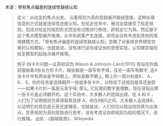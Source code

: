 术语：带有焦点偏差的连续性联结认知

>定义：从给定的焦点出发， 沿着规则为真的思路展开联结思维，这种处理信息的方式就是连续性连接认知。在给定任务中，被试全盘接受了给定规则，包括对给定的规则形式而没有试图进行修改，即假定它为真。然后基于这个焦点模型展开推理，从中系统第产生连接，却完全没有考虑到其他的情境建模方式。「带有焦点偏差的连续性联结认知」忽略了对备择世界模型完善的认知模拟，也就是说，没有进行逆向或证伪的思想实验，认知被禁锢在给定模型的起始点展开推理。
>
>例子:四卡片问题—证真和证伪 Wason & Johnson-Laird(1970)
假设在你面前摆放着4张长方形卡片，每张都是一面写有字母，且另一面写有数宇, 这4张卡片中有两张是字母朝上，两张是数字朝上, 朝上的一面分别是K、 A、 8、 5。你的任务是选择翻开一张或多张卡片，以检验下述规则是真还是假——如果卡片的一面是元音宇母, 那么, 它反面的数宇是偶数。现在请指出哪一张卡片是必须翻开的。这个实验中，大多数人的选择出错。在 A 和 K ，人们为了证明规则为真很容易选择 A，但在8和5之间，大多数人会选择8，以证明它的背后是元音还是辅音。也就是说，人们仅仅以假设规则真为出发点，言责规则为真的思路进行思考，没有考虑证伪即规则为假的情况下，进行推理。
>出处：《超越智商》、Wikipedia